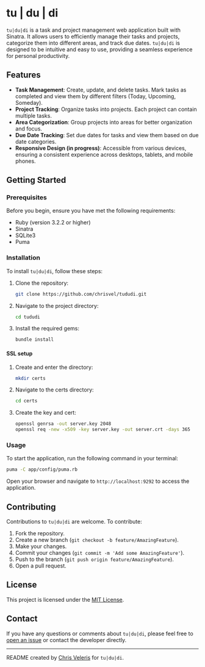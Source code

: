 # tu | du | di

`tu|du|di` is a task and project management web application built with Sinatra. It allows users to efficiently manage their tasks and projects, categorize them into different areas, and track due dates. `tu|du|di` is designed to be intuitive and easy to use, providing a seamless experience for personal productivity.

## Features

- **Task Management**: Create, update, and delete tasks. Mark tasks as completed and view them by different filters (Today, Upcoming, Someday).
- **Project Tracking**: Organize tasks into projects. Each project can contain multiple tasks.
- **Area Categorization**: Group projects into areas for better organization and focus.
- **Due Date Tracking**: Set due dates for tasks and view them based on due date categories.
- **Responsive Design (in progress)**: Accessible from various devices, ensuring a consistent experience across desktops, tablets, and mobile phones.

## Getting Started

### Prerequisites

Before you begin, ensure you have met the following requirements:
- Ruby (version 3.2.2 or higher)
- Sinatra
- SQLite3
- Puma

### Installation

To install `tu|du|di`, follow these steps:

1. Clone the repository:
   ```bash
   git clone https://github.com/chrisvel/tududi.git
   ```
2. Navigate to the project directory:
   ```bash
   cd tududi
   ```
3. Install the required gems:
   ```bash
   bundle install
   ```

#### SSL setup

1. Create and enter the directory:
   ```bash
   mkdir certs
   ```

2. Navigate to the certs directory:
   ```bash
   cd certs
   ```

2. Create the key and cert:
   ```bash
   openssl genrsa -out server.key 2048
   openssl req -new -x509 -key server.key -out server.crt -days 365
   ```

### Usage

To start the application, run the following command in your terminal:

```bash
puma -C app/config/puma.rb
```

Open your browser and navigate to `http://localhost:9292` to access the application.

## Contributing

Contributions to `tu|du|di` are welcome. To contribute:

1. Fork the repository.
2. Create a new branch (`git checkout -b feature/AmazingFeature`).
3. Make your changes.
4. Commit your changes (`git commit -m 'Add some AmazingFeature'`).
5. Push to the branch (`git push origin feature/AmazingFeature`).
6. Open a pull request.

## License

This project is licensed under the [MIT License](LICENSE).

## Contact

If you have any questions or comments about `tu|du|di`, please feel free to [open an issue](https://github.com/chrisvel/tududi/issues) or contact the developer directly.

---

README created by [Chris Veleris](https://github.com/chrisvel) for `tu|du|di`.
